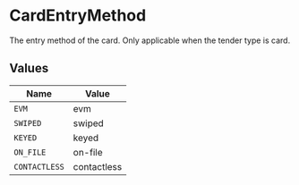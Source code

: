 # CardEntryMethod

The entry method of the card. Only applicable when the tender type is card.


## Values

| Name          | Value         |
| ------------- | ------------- |
| `EVM`         | evm           |
| `SWIPED`      | swiped        |
| `KEYED`       | keyed         |
| `ON_FILE`     | on-file       |
| `CONTACTLESS` | contactless   |